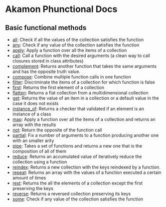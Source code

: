 # Akamon Phunctional Docs

## Basic functional methods

 * [all](functions/all.md): Check if all the values of the collection satisfies the function  
 * [any](functions/any.md): Check if any value of the collection satisfies the function  
 * [apply](functions/apply.md): Apply a function over all the items of a collection  
 * [call](functions/call.md): Call a function with the desired arguments (a clean way to call closures stored in class attributes) 
 * [complement](functions/complement.md): Returns another function that takes the same arguments and has the opposite truth value.
 * [compose](functions/compose.md): Combine multiple function calls in one function 
 * [filter](functions/filter.md): Discriminate the items of a collection for which function is false 
 * [first](functions/first.md): Returns the first element of a collection
 * [flatten](functions/flatten.md): Returns a flat collection from a multidimensional collection 
 * [get](functions/get.md): Returns the value of an item in a collection or a default value in the case it does not exists 
 * [instance_of](functions/instance_of.md): Returns a checker that validated if an element is an instance of a class 
 * [map](functions/map.md): Apply a function over all the items of a collection and returns an array with the results
 * [not](functions/not.md): Return the opposite of the function call 
 * [partial](functions/partial.md): Fix a number of arguments to a function producing another one with an smaller arity
 * [pipe](functions/reduce.md): Takes a set of functions and returns a new one that is the composition of all of them
 * [reduce](functions/reduce.md): Returns an accumulated value of iteratively reduce the collection using a function
 * [reindex](functions/reindex.md): Returns a new collection with the keys reindexed by a function.
 * [repeat](functions/repeat.md): Returns an array with the values of a function executed a certain amount of times
 * [rest](functions/rest.md): Returns the all the elements of a collection except the first preserving the keys
 * [reverse](functions/reverse.md): Returns a reversed collection preserving its keys
 * [some](functions/some.md): Check if any value of the collection satisfies the function  
